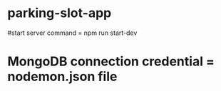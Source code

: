 # parking-slot-app

#start server command = npm run start-dev
# MongoDB connection credential = nodemon.json file
